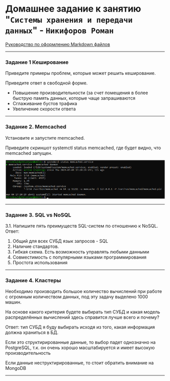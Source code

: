 # Домашнее задание к занятию "`Системы хранения и передачи данных`" - `Никифоров Роман`

[Руководство по оформлению Markdown файлов](https://gist.github.com/Jekins/2bf2d0638163f1294637#Code)

---

### Задание 1 Кеширование

Приведите примеры проблем, которые может решить кеширование.

Приведите ответ в свободной форме.

- Повышение производительности (за счет помещения в более быструю память данных, которые чаще запрашиваются
- Сглаживание бустов трафика
- Увеличение скорости ответа


---

### Задание 2. Memcached

Установите и запустите memcached.

Приведите скриншот systemctl status memcached, где будет видно, что memcached запущен.

![systemctl_status_memcached](img/img-1.png)

---
### Задание 3. SQL vs NoSQL

3.1. Напишите пять преимуществ SQL-систем по отношению к NoSQL.
Ответ: 
1. Общий для всех СУБД язык запросов - SQL
2. Наличие стандартов. 
3. Гибкая схема. Есть возможность управлять любыми данными
4. Совместимость с популярными языками программирования
5. Простота использования

---

### Задание 4. Кластеры

Необходимо производить большое количество вычислений при работе с огромным количеством данных, под эту задачу выделено 1000 машин.

На основе какого критерия будете выбирать тип СУБД и какая модель распределённых вычислений здесь справится лучше всего и почему?

Ответ: тип СУБД я буду выбирать исходя из того, какая информация должна храниться в БД.

Если это структирированные данные, то выбор падет однозначно на PostgreSQL, т.к. он очень хорошо масштабируется и имеет высокую производительность

Если данные неструктирированные, то стоит обратить внимание на MongoDB

---

